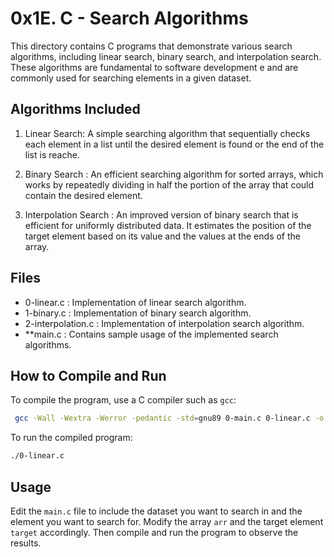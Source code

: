 # 0x1E. C - Search Algorithms

This directory contains C programs that demonstrate various search algorithms, including linear search, binary search, and interpolation search. These algorithms are fundamental to software development e and are commonly used for searching elements in a given dataset.

## Algorithms Included

1. Linear Search: A simple searching algorithm that sequentially checks each element in a list until the desired element is found or the end of the list is reache.

2. Binary Search : An efficient searching algorithm for sorted arrays, which works by repeatedly dividing in half the portion of the array that could contain the desired element.

3. Interpolation Search : An improved version of binary search that is efficient for uniformly distributed data. It estimates the position of the target element based on its value and the values at the ends of the array.

## Files

- 0-linear.c : Implementation of linear search algorithm.
- 1-binary.c : Implementation of binary search algorithm.
- 2-interpolation.c : Implementation of interpolation search algorithm.
- **main.c : Contains sample usage of the implemented search algorithms.

## How to Compile and Run

To compile the program, use a C compiler such as `gcc`:


```bash
 gcc -Wall -Wextra -Werror -pedantic -std=gnu89 0-main.c 0-linear.c -o 0-linear

```

To run the compiled program:

```bash
./0-linear.c
```

## Usage

Edit the `main.c` file to include the dataset you want to search in and the element you want to search for. Modify the array `arr` and the target element `target` accordingly. Then compile and run the program to observe the results.

